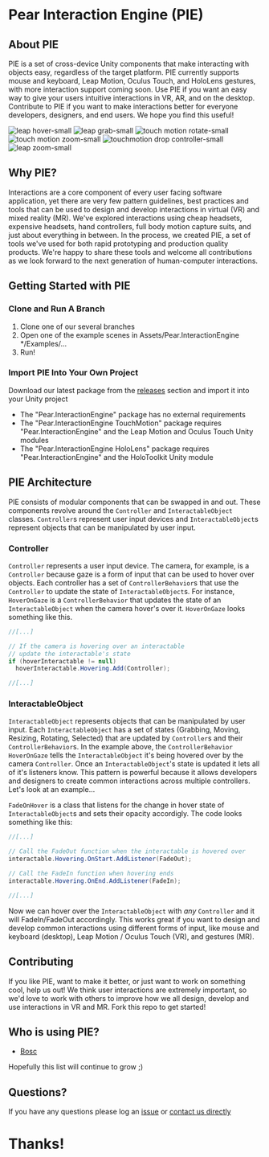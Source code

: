 # Pear Interaction Engine (PIE)

## About PIE
PIE is a set of cross-device Unity components that make interacting with objects easy, regardless of the target platform. PIE currently supports mouse and keyboard, Leap Motion, Oculus Touch, and HoloLens gestures, with more interaction support coming soon. Use PIE if you want an easy way to give your users intuitive interactions in VR, AR, and on the desktop. Contribute to PIE if you want to make interactions better for everyone developers, designers, and end users. We hope you find this useful!

![leap hover-small](https://cloud.githubusercontent.com/assets/2764891/22951407/eb0da21c-f2bd-11e6-916c-ff6219d49eb6.gif)
![leap grab-small](https://cloud.githubusercontent.com/assets/2764891/22951403/eb081d74-f2bd-11e6-9382-9c9d43570bb3.gif)
![touch motion rotate-small](https://cloud.githubusercontent.com/assets/2764891/22951404/eb089010-f2bd-11e6-91d8-c4dd47f8e097.gif)
![touch motion zoom-small](https://cloud.githubusercontent.com/assets/2764891/22951406/eb0b8676-f2bd-11e6-899b-b28ffd08f8f1.gif)
![touchmotion drop controller-small](https://cloud.githubusercontent.com/assets/2764891/22951402/eb079b92-f2bd-11e6-8a87-f30bff24c0b1.gif)
![leap zoom-small](https://cloud.githubusercontent.com/assets/2764891/22951405/eb0a088c-f2bd-11e6-9fb0-c5f80b485362.gif)

## Why PIE?
Interactions are a core component of every user facing software application, yet there are very few pattern guidelines, best practices and tools that can be used to design and develop interactions in virtual (VR) and mixed reality (MR). We've explored interactions using cheap headsets, expensive headsets, hand controllers, full body motion capture suits, and just about everything in between. In the process, we created PIE, a set of tools we've used for both rapid prototyping and production quality products. We're happy to share these tools and welcome all contributions as we look forward to the next generation of human-computer interactions.

## Getting Started with PIE

### Clone and Run A Branch
1. Clone one of our several branches
2. Open one of the example scenes in Assets/Pear.InteractionEngine */Examples/...
3. Run!

### Import PIE Into Your Own Project
Download our latest package from the [releases](https://github.com/PearMed/Pear-Interaction-Engine/releases) section and import it into your Unity project
  - The "Pear.InteractionEngine" package has no external requirements
  - The "Pear.InteractionEngine TouchMotion" package requires "Pear.InteractionEngine" and the Leap Motion and Oculus Touch Unity modules
  - The "Pear.InteractionEngine HoloLens" package requires "Pear.InteractionEngine" and the HoloToolkit Unity module

## PIE Architecture
PIE consists of modular components that can be swapped in and out. These components revolve around the `Controller` and `InteractableObject` classes. `Controller`s represent user input devices and `InteractableObject`s represent objects that can be manipulated by user input.

### Controller
`Controller` represents a user input device. The camera, for example, is a `Controller` because gaze is a form of input that can be used to hover over objects. Each controller has a set of `ControllerBehavior`s that use the `Controller` to update the state of `InteractableObject`s. For instance, `HoverOnGaze` is a `ControllerBehavior` that updates the state of an `InteractableObject` when the camera hover's over it. `HoverOnGaze` looks something like this.

```csharp
//[...]

// If the camera is hovering over an interactable
// update the interactable's state
if (hoverInteractable != null)
  hoverInteractable.Hovering.Add(Controller);

//[...]
```

### InteractableObject
`InteractableObject` represents objects that can be manipulated by user input. Each `InteractableObject` has a set of states (Grabbing, Moving, Resizing, Rotating, Selected) that are updated by `Controller`s and their `ControllerBehavior`s. In the example above, the `ControllerBehavior` `HoverOnGaze` tells the `InteractableObject` it's being hovered over by the camera `Controller`. Once an `InteractableObject`'s state is updated it lets all of it's listeners know. This pattern is powerful because it allows developers and designers to create common interactions across multiple controllers. Let's look at an example...

`FadeOnHover` is a class that listens for the change in hover state of `InteractableObject`s and sets their opacity accordigly. The code looks something like this:

```csharp
//[...]

// Call the FadeOut function when the interactable is hovered over
interactable.Hovering.OnStart.AddListener(FadeOut);

// Call the FadeIn function when hovering ends
interactable.Hovering.OnEnd.AddListener(FadeIn);

//[...]
```

Now we can hover over the `InteractableObject` with *any* `Controller` and it will FadeIn/FadeOut accordingly. This works great if you want to design and develop common interactions using different forms of input, like mouse and keyboard (desktop), Leap Motion / Oculus Touch (VR), and gestures (MR).

## Contributing
If you like PIE, want to make it better, or just want to work on something cool, help us out! We think user interactions are extremely important, so we'd love to work with others to improve how we all design, develop and use interactions in VR and MR. Fork this repo to get started!

## Who is using PIE?
- [Bosc](http://www.pearmedical.com/bosc.html)

Hopefully this list will continue to grow ;)

## Questions?
If you have any questions please log an [issue](https://github.com/PearMed/Pear-Interaction-Engine/issues) or [contact us directly](http://www.pearmedical.com/contact.html)

# Thanks!
